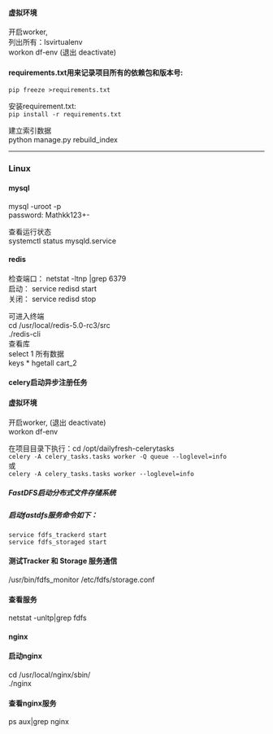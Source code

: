 
#### 虚拟环境   
开启worker,         
列出所有：lsvirtualenv    
workon df-env (退出 deactivate)     

#### requirements.txt用来记录项目所有的依赖包和版本号:     
```pip freeze >requirements.txt```    

安装requirement.txt:    
```pip install -r requirements.txt```  


建立索引数据  
python manage.py rebuild_index

----
### Linux    
#### mysql    
mysql -uroot -p     
password: Mathkk123+-      

查看运行状态     
systemctl status mysqld.service     


#### redis    
检查端口： netstat -ltnp |grep 6379    
启动：  service redisd start      
关闭：  service redisd stop      

可进入终端    
cd /usr/local/redis-5.0-rc3/src    
./redis-cli    
查看库  
select 1
所有数据   
keys * hgetall cart_2    



#### celery启动异步注册任务
#### 虚拟环境   
开启worker,     (退出 deactivate)     
workon df-env    

在项目目录下执行：cd /opt/dailyfresh-celerytasks    
```celery -A celery_tasks.tasks worker -Q queue --loglevel=info```     
或     
```celery -A celery_tasks.tasks worker --loglevel=info ```    


##### FastDFS启动分布式文件存储系统
##### 启动fastdfs服务命令如下：   
```service fdfs_trackerd start```   
```service fdfs_storaged start```   

#### 测试Tracker 和 Storage 服务通信       
/usr/bin/fdfs_monitor /etc/fdfs/storage.conf     

#### 查看服务    
netstat -unltp|grep fdfs     


#### nginx   
#### 启动nginx   
cd /usr/local/nginx/sbin/   
./nginx   

#### 查看nginx服务   
ps aux|grep nginx    








